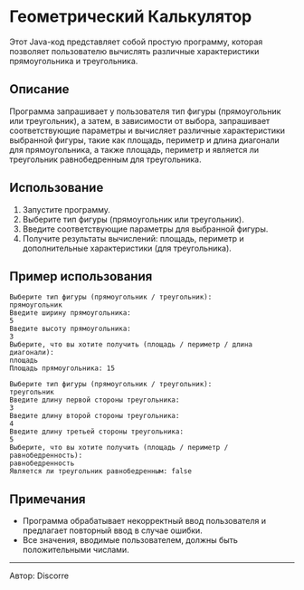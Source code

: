 # Геометрический Калькулятор

Этот Java-код представляет собой простую программу, которая позволяет пользователю вычислять различные характеристики прямоугольника и треугольника.

## Описание

Программа запрашивает у пользователя тип фигуры (прямоугольник или треугольник), а затем, в зависимости от выбора, запрашивает соответствующие параметры и вычисляет различные характеристики выбранной фигуры, такие как площадь, периметр и длина диагонали для прямоугольника, а также площадь, периметр и является ли треугольник равнобедренным для треугольника.

## Использование

1. Запустите программу.
2. Выберите тип фигуры (прямоугольник или треугольник).
3. Введите соответствующие параметры для выбранной фигуры.
4. Получите результаты вычислений: площадь, периметр и дополнительные характеристики (для треугольника).

## Пример использования

```
Выберите тип фигуры (прямоугольник / треугольник):
прямоугольник
Введите ширину прямоугольника:
5
Введите высоту прямоугольника:
3
Выберите, что вы хотите получить (площадь / периметр / длина диагонали):
площадь
Площадь прямоугольника: 15
```

```
Выберите тип фигуры (прямоугольник / треугольник):
треугольник
Введите длину первой стороны треугольника:
3
Введите длину второй стороны треугольника:
4
Введите длину третьей стороны треугольника:
5
Выберите, что вы хотите получить (площадь / периметр / равнобедренность):
равнобедренность
Является ли треугольник равнобедренным: false
```

## Примечания

- Программа обрабатывает некорректный ввод пользователя и предлагает повторный ввод в случае ошибки.
- Все значения, вводимые пользователем, должны быть положительными числами.

---
Автор: Discorre
